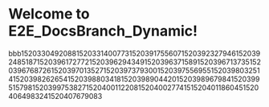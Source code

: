 # Welcome to E2E_DocsBranch_Dynamic!
bbb1520330492088152033140077315203917556071520392327946152039248518715203961727721520396294349152039637158915203967137351520396768726152039701352715203973793001520397556955152039803251415203982626541520398803418152039890442015203989679841520399515798152039975382715204001122081520400277415152040118604515204064983241520407679083